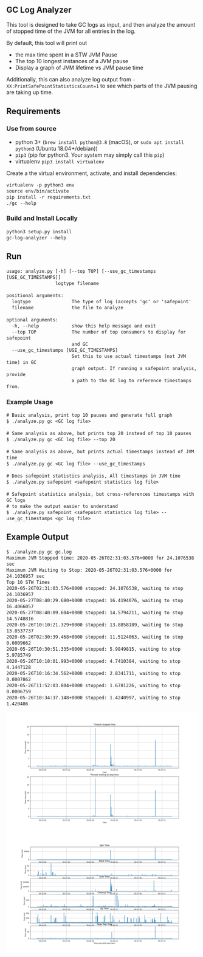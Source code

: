 ## GC Log Analyzer

This tool is designed to take GC logs as input, and then analyze the amount of stopped time of the
JVM for all entries in the log.

By default, this tool will print out
- the max time spent in a STW JVM Pause
- The top 10 longest instances of a JVM pause
- Display a graph of JVM lifetime vs JVM pause time

Additionally, this can also analyze log output from `-XX:PrintSafePointStatisticsCount=1` to see
which parts of the JVM pausing are taking up time.

## Requirements


### Use from source

- python 3+ (`brew install python@3.8` (macOS), or `sudo apt install python3` (Ubuntu 18.04+/debian))
- `pip3` (pip for python3. Your system may simply call this `pip`)
- virtualenv `pip3 install virtualenv`

Create a the virtual environment, activate, and install dependencies:

```
virtualenv -p python3 env
source env/bin/activate
pip install -r requirements.txt
./gc --help
```

### Build and Install Locally

```
python3 setup.py install
gc-log-analyzer --help
```

## Run

```console
usage: analyze.py [-h] [--top TOP] [--use_gc_timestamps [USE_GC_TIMESTAMPS]]
                  logtype filename

positional arguments:
  logtype               The type of log (accepts 'gc' or 'safepoint'
  filename              the file to analyze

optional arguments:
  -h, --help            show this help message and exit
  --top TOP             The number of top consumers to display for safepoint
                        and GC
  --use_gc_timestamps [USE_GC_TIMESTAMPS]
                        Set this to use actual timestamps (not JVM time) in GC
                        graph output. If running a safepoint analysis, provide
                        a path to the GC log to reference timestamps from.
```

### Example Usage

```console
# Basic analysis, print top 10 pauses and generate full graph
$ ./analyze.py gc <GC log file>

# Same analysis as above, but prints top 20 instead of top 10 pauses
$ ./analyze.py gc <GC log file> --top 20

# Same analysis as above, but prints actual timestamps instead of JVM time
$ ./analyze.py gc <GC log file> --use_gc_timestamps

# Does safepoint statistics analysis, All timestamps in JVM time
$ ./analyze.py safepoint <safepoint statistics log file>

# Safepoint statistics analysis, but cross-references timestamps with GC logs
# to make the output easier to understand
$ ./analyze.py safepoint <safepoint statistics log file> --use_gc_timestamps <gc log file>
```

## Example Output

```console
$ ./analyze.py gc gc.log
Maximum JVM Stopped time: 2020-05-26T02:31:03.576+0000 for 24.1076538 sec
Maximum JVM Waiting to Stop: 2020-05-26T02:31:03.576+0000 for 24.1036957 sec
Top 10 STW Times
2020-05-26T02:31:03.576+0000 stopped: 24.1076538, waiting to stop 24.1036957
2020-05-27T08:40:29.680+0000 stopped: 16.4194076, waiting to stop 16.4066057
2020-05-27T08:40:09.604+0000 stopped: 14.5794211, waiting to stop 14.5748816
2020-05-26T10:10:21.329+0000 stopped: 13.8858189, waiting to stop 13.8537737
2020-05-26T02:30:39.468+0000 stopped: 11.5124063, waiting to stop 0.0009662
2020-05-26T10:30:51.335+0000 stopped: 5.9849815, waiting to stop 5.9785749
2020-05-26T10:10:01.993+0000 stopped: 4.7410384, waiting to stop 4.1447128
2020-05-26T10:16:34.562+0000 stopped: 2.8341711, waiting to stop 0.0007862
2020-05-26T11:52:03.804+0000 stopped: 1.6781226, waiting to stop 0.0006759
2020-05-26T10:34:37.148+0000 stopped: 1.4240997, waiting to stop 1.420486
```

![gc log graph](gc_log_analysis.png)
![safepoint log graph](safepoint_log_analysis.png)